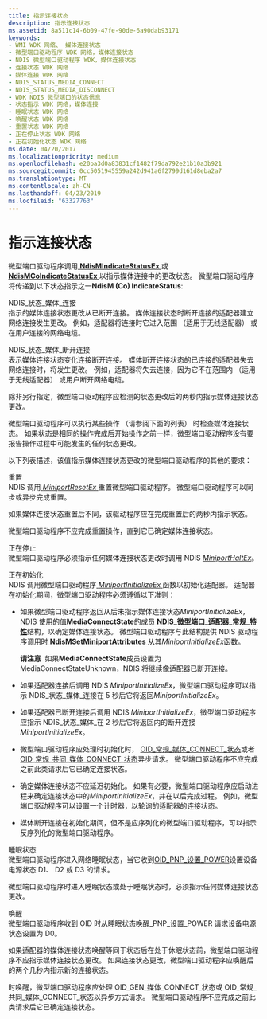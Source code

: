 ```yaml
---
title: 指示连接状态
description: 指示连接状态
ms.assetid: 8a511c14-6b09-47fe-90de-6a90dab93171
keywords:
- WMI WDK 网络、 媒体连接状态
- 微型端口驱动程序 WDK 网络，媒体连接状态
- NDIS 微型端口驱动程序 WDK，媒体连接状态
- 连接状态 WDK 网络
- 媒体连接 WDK 网络
- NDIS_STATUS_MEDIA_CONNECT
- NDIS_STATUS_MEDIA_DISCONNECT
- WDK NDIS 微型端口的状态信息
- 状态指示 WDK 网络，媒体连接
- 睡眠状态 WDK 网络
- 唤醒状态 WDK 网络
- 重置状态 WDK 网络
- 正在停止状态 WDK 网络
- 正在初始化状态 WDK 网络
ms.date: 04/20/2017
ms.localizationpriority: medium
ms.openlocfilehash: e20ba3d0a83831cf1482f79da792e21b10a3b921
ms.sourcegitcommit: 0cc5051945559a242d941a6f2799d161d8eba2a7
ms.translationtype: MT
ms.contentlocale: zh-CN
ms.lasthandoff: 04/23/2019
ms.locfileid: "63327763"
---
```

# <a name="indicating-connection-status"></a>指示连接状态





微型端口驱动程序调用[ **NdisMIndicateStatusEx** ](https://msdn.microsoft.com/library/windows/hardware/ff563600)或[ **NdisMCoIndicateStatusEx** ](https://msdn.microsoft.com/library/windows/hardware/ff563562)以指示媒体连接中的更改状态。 微型端口驱动程序将传递到以下状态指示之一**NdisM (Co) IndicateStatus**:

<a href="" id="ndis-status-media-connect"></a>NDIS\_状态\_媒体\_连接  
指示的媒体连接状态更改从已断开连接。 媒体连接状态时断开连接的适配器建立网络连接发生更改。 例如，适配器将连接时它进入范围 （适用于无线适配器） 或在用户连接的网络电缆。

<a href="" id="ndis-status-media-disconnect"></a>NDIS\_状态\_媒体\_断开连接  
表示媒体连接状态变化连接断开连接。 媒体断开连接状态的已连接的适配器失去网络连接时，将发生更改。 例如，适配器将失去连接，因为它不在范围内 （适用于无线适配器） 或用户断开网络电缆。

除非另行指定，微型端口驱动程序应检测的状态更改后的两秒内指示媒体连接状态更改。

微型端口驱动程序可以执行某些操作 （请参阅下面的列表） 时检查媒体连接状态。 如果状态是相同的操作完成后开始操作之前一样，微型端口驱动程序没有要报告操作过程中可能发生的任何状态更改。

以下列表描述，该值指示媒体连接状态更改的微型端口驱动程序的其他的要求：

<a href="" id="resetting"></a>重置  
NDIS 调用[ *MiniportResetEx* ](https://msdn.microsoft.com/library/windows/hardware/ff559432)重置微型端口驱动程序。 微型端口驱动程序可以同步或异步完成重置。

如果媒体连接状态重置后不同，该驱动程序应在完成重置后的两秒内指示状态。

微型端口驱动程序不应完成重置操作，直到它已确定媒体连接状态。

<a href="" id="halting"></a>正在停止  
微型端口驱动程序必须指示任何媒体连接状态更改时调用 NDIS [ *MiniportHaltEx*](https://msdn.microsoft.com/library/windows/hardware/ff559388)。

<a href="" id="initializing"></a>正在初始化  
NDIS 调用微型端口驱动程序[ *MiniportInitializeEx* ](https://msdn.microsoft.com/library/windows/hardware/ff559389)函数以初始化适配器。 适配器在初始化期间，微型端口驱动程序必须遵循以下准则：

-   如果微型端口驱动程序返回从后未指示媒体连接状态*MiniportInitializeEx*，NDIS 使用的值**MediaConnectState**的成员[ **NDIS\_微型端口\_适配器\_常规\_特性**](https://msdn.microsoft.com/library/windows/hardware/ff565923)结构，以确定媒体连接状态。 微型端口驱动程序与此结构提供 NDIS 驱动程序调用时[ **NdisMSetMiniportAttributes** ](https://msdn.microsoft.com/library/windows/hardware/ff563672)从其*MiniportInitializeEx*函数。

    **请注意**  如果**MediaConnectState**成员设置为 MediaConnectStateUnknown，NDIS 将继续像适配器已断开连接。

     

-   如果适配器连接后调用 NDIS *MiniportInitializeEx*，微型端口驱动程序可以指示 NDIS\_状态\_媒体\_连接在 5 秒后它将返回*MiniportInitializeEx*。

-   如果适配器已断开连接后调用 NDIS *MiniportInitializeEx*，微型端口驱动程序应指示 NDIS\_状态\_媒体\_在 2 秒后它将返回内的断开连接*MiniportInitializeEx*。

-   微型端口驱动程序应处理时初始化时， [OID\_常规\_媒体\_CONNECT\_状态](https://msdn.microsoft.com/library/windows/hardware/ff569604)或者[OID\_常规\_共同\_媒体\_CONNECT\_状态](https://msdn.microsoft.com/library/windows/hardware/ff569455)异步请求。 微型端口驱动程序不应完成之前此类请求后它已确定连接状态。

-   确定媒体连接状态不应延迟初始化。 如果有必要，微型端口驱动程序应启动进程来确定连接状态中的*MiniportInitializeEx*，并在以后完成过程。 例如，微型端口驱动程序可以设置一个计时器，以轮询的适配器的连接状态。

-   媒体断开连接在初始化期间，但不是应序列化的微型端口驱动程序，可以指示反序列化的微型端口驱动程序。

<a href="" id="sleeping"></a>睡眠状态  
微型端口驱动程序进入网络睡眠状态，当它收到[OID\_PNP\_设置\_POWER](https://msdn.microsoft.com/library/windows/hardware/ff569780)设置设备电源状态 D1、 D2 或 D3 的请求。

微型端口驱动程序时进入睡眠状态或处于睡眠状态时，必须指示任何媒体连接状态更改。

<a href="" id="waking"></a>唤醒  
微型端口驱动程序收到 OID 时从睡眠状态唤醒\_PNP\_设置\_POWER 请求设备电源状态设置为 D0。

如果适配器的媒体连接状态唤醒等同于状态后在处于休眠状态前，微型端口驱动程序不应指示媒体连接状态更改。 如果连接状态更改，微型端口驱动程序应唤醒后的两个几秒内指示新的连接状态。

时唤醒，微型端口驱动程序应处理 OID\_GEN\_媒体\_CONNECT\_状态或 OID\_常规\_共同\_媒体\_CONNECT\_状态以异步方式请求。 微型端口驱动程序不应完成之前此类请求后它已确定连接状态。

 

 





